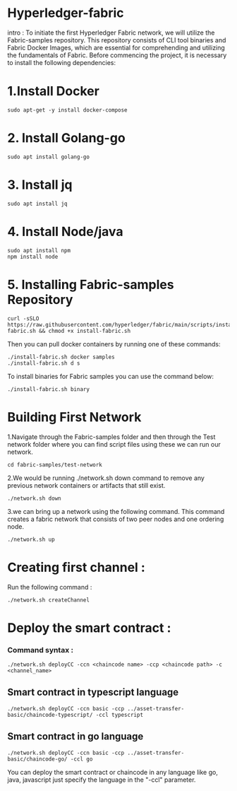 # Hyperledger-fabric
intro : To initiate the first Hyperledger Fabric network, we will utilize the Fabric-samples repository. This repository consists of CLI tool binaries and Fabric Docker Images, which are essential for comprehending and utilizing the fundamentals of Fabric. Before commencing the project, it is necessary to install the following dependencies:

# 1.Install Docker

    sudo apt-get -y install docker-compose

# 2. Install Golang-go

    sudo apt install golang-go

# 3. Install jq

    sudo apt install jq

# 4. Install Node/java

    sudo apt install npm
    npm install node

# 5. Installing Fabric-samples Repository

    curl -sSLO https://raw.githubusercontent.com/hyperledger/fabric/main/scripts/install-fabric.sh && chmod +x install-fabric.sh
    
Then you can pull docker containers by running one of these commands:

    ./install-fabric.sh docker samples
    ./install-fabric.sh d s 

To install binaries for Fabric samples you can use the command below:

    ./install-fabric.sh binary
    
# Building First Network

1.Navigate through the Fabric-samples folder and then through the Test network folder where you can find script files using these we can run our network.

    cd fabric-samples/test-network

2.We would be running ./network.sh down command to remove any previous network containers or artifacts that still exist. 

    ./network.sh down

3.we can bring up a network using the following command. This command creates a fabric network that consists of two peer nodes and one ordering node.

    ./network.sh up
# Creating first channel :

Run the following command :

    ./network.sh createChannel

# Deploy the smart contract :
### Command syntax :

    ./network.sh deployCC -ccn <chaincode name> -ccp <chaincode path> -c <channel_name>
## Smart contract in typescript language

    ./network.sh deployCC -ccn basic -ccp ../asset-transfer-basic/chaincode-typescript/ -ccl typescript

## Smart contract in go language
    ./network.sh deployCC -ccn basic -ccp ../asset-transfer-basic/chaincode-go/ -ccl go
    
You can deploy   the smart contract or chaincode in any language like go, java, javascript just specify the language in the "-ccl" parameter. 
